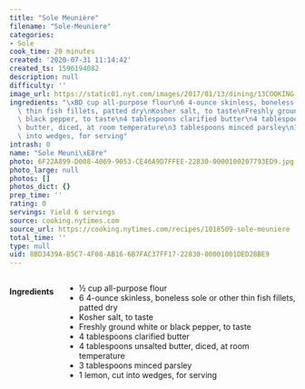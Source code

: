 ```yaml
---
title: "Sole Meunière"
filename: "Sole-Meuniere"
categories:
- Sole
cook_time: 20 minutes
created: '2020-07-31 11:14:42'
created_ts: 1596194082
description: null
difficulty: ''
image_url: https://static01.nyt.com/images/2017/01/13/dining/13COOKING-SOLE-MEUNIERE2/13COOKING-SOLE-MEUNIERE2-videoHpMedium.jpg
ingredients: "\xBD cup all-purpose flour\n6 4-ounce skinless, boneless sole or other\
  \ thin fish fillets, patted dry\nKosher salt, to taste\nFreshly ground white or\
  \ black pepper, to taste\n4 tablespoons clarified butter\n4 tablespoons unsalted\
  \ butter, diced, at room temperature\n3 tablespoons minced parsley\n1 lemon, cut\
  \ into wedges, for serving"
intrash: 0
name: "Sole Meuni\xE8re"
photo: 6F22A899-D008-4069-9053-CE46A9D7FFEE-22830-0000100207793ED9.jpg
photo_large: null
photos: []
photos_dict: {}
prep_time: ''
rating: 0
servings: Yield 6 servings
source: cooking.nytimes.com
source_url: https://cooking.nytimes.com/recipes/1018509-sole-meuniere
total_time: ''
type: null
uid: 8BD3439A-B5C7-4F08-AB16-6B7FAC37FF17-22830-00001001DED2BBE9
---
```

<div class="large-8 medium-7 columns" id="writeup">	</div><!-- #writeup -->
</div><!-- #row-one -->
<div class="row" id="row-two">	<div class="medium-4 small-5 columns"><h4 id="ingredients">Ingredients</h4><div class="box box-ingredients content"><ul>
<li>½ cup all-purpose flour</li>
<li>6 4-ounce skinless, boneless sole or other thin fish fillets, patted dry</li>
<li>Kosher salt, to taste</li>
<li>Freshly ground white or black pepper, to taste</li>
<li>4 tablespoons clarified butter</li>
<li>4 tablespoons unsalted butter, diced, at room temperature</li>
<li>3 tablespoons minced parsley</li>
<li>1 lemon, cut into wedges, for serving</li>
</ul>
</div>	</div>	<div class="medium-6 small-7 columns">	</div>